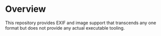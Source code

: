 # Overview

This repository provides EXIF and image support that transcends any one format
but does not provide any actual executable tooling.
